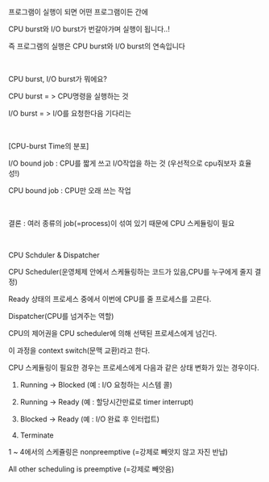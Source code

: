 프로그램이 실행이 되면 어떤 프로그램이든 간에

CPU burst와 I/O burst가 번갈아가며 실행이 됩니다..!

즉 프로그램의 실행은 CPU burst와 I/O burst의 연속입니다 

​


CPU burst, I/O burst가 뭐에요?

CPU burst = > CPU명령을 실행하는 것

I/O burst = > I/O를 요청한다음 기다리는 

​

[CPU-burst Time의 분포]


I/O bound job : CPU를 짧게 쓰고 I/O작업을 하는 것 (우선적으로 cpu줘보자 효율성!)

CPU bound job : CPU만 오래 쓰는 작업

​

결론 : 여러 종류의 job(=process)이 섞여 있기 때문에 CPU 스케듈링이 필요

​

CPU Schduler & Dispatcher

CPU Scheduler(운영체제 안에서 스케듈링하는 코드가 있음,CPU를 누구에게 줄지 결정)

Ready 상태의 프로세스 중에서 이번에 CPU를 줄 프로세스를 고른다.

Dispatcher(CPU를 넘겨주는 역할)

CPU의 제어권을 CPU scheduler에 의해 선택된 프로세스에게 넘긴다.

이 과정을 context switch(문맥 교환)라고 한다.

CPU 스케듈링이 필요한 경우는 프로세스에게 다음과 같은 상태 변화가 있는 경우이다.

1. Running -> Blocked (예 : I/O 요청하는 시스템 콜)

2. Running -> Ready (예 : 할당시간만료로 timer interrupt)

3. Blocked -> Ready (예 : I/O 완료 후 인터럽트)

4. Terminate

1 ~ 4에서의 스케쥴링은 nonpreemptive (=강제로 빼앗지 않고 자진 반납)

All other scheduling is preemptive​ (=강제로 빼앗음)

​